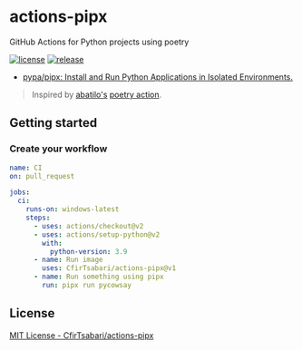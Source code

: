 # actions-pipx
GitHub Actions for Python projects using poetry

[![license](https://img.shields.io/github/license/CfirTsabari/actions-pipx.svg)](https://github.com/CfirTsabari/actions-pipx/blob/master/LICENSE)
[![release](https://img.shields.io/github/release/CfirTsabari/actions-pipx.svg)](https://github.com/CfirTsabari/actions-pipx/releases/latest)

- [pypa/pipx: Install and Run Python Applications in Isolated Environments.](https://github.com/pypa/pipx)

> Inspired by [abatilo's](https://www.aaronbatilo.dev/) [poetry action](https://github.com/abatilo/actions-poetry).

## Getting started

### Create your workflow
```yaml
name: CI
on: pull_request

jobs:
  ci:
    runs-on: windows-latest
    steps:
      - uses: actions/checkout@v2
      - uses: actions/setup-python@v2
        with:
          python-version: 3.9
      - name: Run image
        uses: CfirTsabari/actions-pipx@v1
      - name: Run something using pipx
        run: pipx run pycowsay
```

## License
[MIT License - CfirTsabari/actions-pipx](https://github.com/CfirTsabari/actions-pipx/blob/master/LICENSE)


